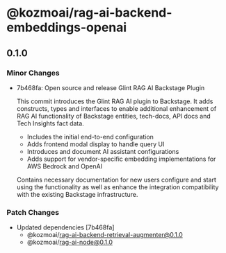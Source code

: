# @kozmoai/rag-ai-backend-embeddings-openai

## 0.1.0

### Minor Changes

- 7b468fa: Open source and release Glint RAG AI Backstage Plugin

  This commit introduces the Glint RAG AI plugin to Backstage. It adds constructs, types and interfaces to enable additional enhancement of RAG AI functionality of Backstage entities, tech-docs, API docs and Tech Insights fact data.

  - Includes the initial end-to-end configuration
  - Adds frontend modal display to handle query UI
  - Introduces and document AI assistant configurations
  - Adds support for vendor-specific embedding implementations for AWS Bedrock and OpenAI

  Contains necessary documentation for new users configure and start using the functionality as well as enhance the integration compatibility with the existing Backstage infrastructure.

### Patch Changes

- Updated dependencies [7b468fa]
  - @kozmoai/rag-ai-backend-retrieval-augmenter@0.1.0
  - @kozmoai/rag-ai-node@0.1.0
